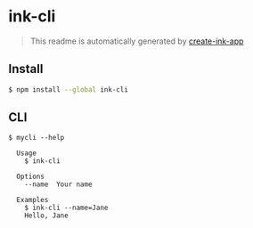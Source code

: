 # ink-cli

> This readme is automatically generated by [create-ink-app](https://github.com/vadimdemedes/create-ink-app)

## Install

```bash
$ npm install --global ink-cli
```

## CLI

```
$ mycli --help

  Usage
    $ ink-cli

  Options
    --name  Your name

  Examples
    $ ink-cli --name=Jane
    Hello, Jane
```
